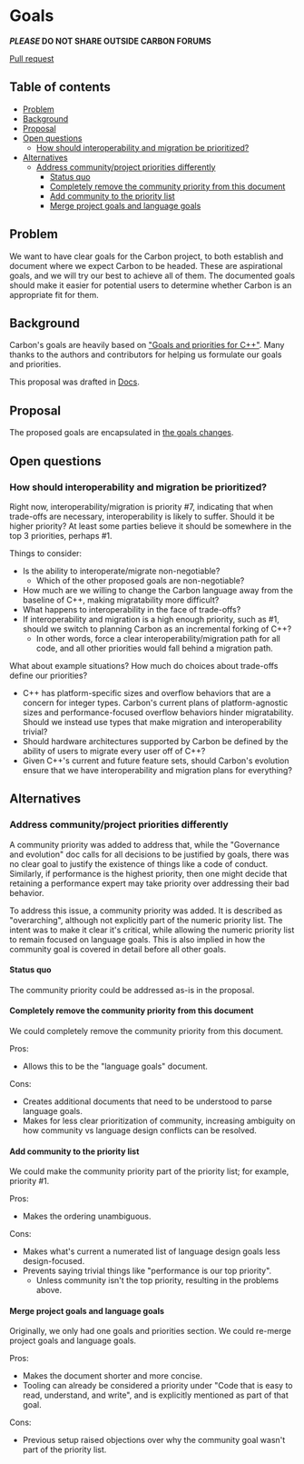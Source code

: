 # Goals

<!--
Part of the Carbon Language project, under the Apache License v2.0 with LLVM
Exceptions. See /LICENSE for license information.
SPDX-License-Identifier: Apache-2.0 WITH LLVM-exception
-->

**_PLEASE_ DO NOT SHARE OUTSIDE CARBON FORUMS**

[Pull request](https://github.com/carbon-language/carbon-lang/pull/51)

## Table of contents

<!-- toc -->

- [Problem](#problem)
- [Background](#background)
- [Proposal](#proposal)
- [Open questions](#open-questions)
  - [How should interoperability and migration be prioritized?](#how-should-interoperability-and-migration-be-prioritized)
- [Alternatives](#alternatives)
  - [Address community/project priorities differently](#address-communityproject-priorities-differently)
    - [Status quo](#status-quo)
    - [Completely remove the community priority from this document](#completely-remove-the-community-priority-from-this-document)
    - [Add community to the priority list](#add-community-to-the-priority-list)
    - [Merge project goals and language goals](#merge-project-goals-and-language-goals)

<!-- tocstop -->

## Problem

We want to have clear goals for the Carbon project, to both establish and
document where we expect Carbon to be headed. These are aspirational goals, and
we will try our best to achieve all of them. The documented goals should make it
easier for potential users to determine whether Carbon is an appropriate fit for
them.

## Background

Carbon's goals are heavily based on
["Goals and priorities for C++"](https://docs.google.com/document/d/1jrpGk6Sa0bt1u1tSuZtPnVI3inr7A4c0iJC9V2I6zUA/edit).
Many thanks to the authors and contributors for helping us formulate our goals
and priorities.

This proposal was drafted in
[Docs](https://docs.google.com/document/d/1MJvVIDXQrhIj6hZ7NwMDbDch9XLO2VaYrGq29E57meU/edit).

## Proposal

The proposed goals are encapsulated in
[the goals changes](/docs/project/goals.md).

## Open questions

### How should interoperability and migration be prioritized?

Right now, interoperability/migration is priority #7, indicating that when
trade-offs are necessary, interoperability is likely to suffer. Should it be
higher priority? At least some parties believe it should be somewhere in the top
3 priorities, perhaps #1.

Things to consider:

- Is the ability to interoperate/migrate non-negotiable?
  - Which of the other proposed goals are non-negotiable?
- How much are we willing to change the Carbon language away from the baseline
  of C++, making migratability more difficult?
- What happens to interoperability in the face of trade-offs?
- If interoperability and migration is a high enough priority, such as #1,
  should we switch to planning Carbon as an incremental forking of C++?
  - In other words, force a clear interoperability/migration path for all code,
    and all other priorities would fall behind a migration path.

What about example situations? How much do choices about trade-offs define our
priorities?

- C++ has platform-specific sizes and overflow behaviors that are a concern for
  integer types. Carbon's current plans of platform-agnostic sizes and
  performance-focused overflow behaviors hinder migratability. Should we instead
  use types that make migration and interoperability trivial?
- Should hardware architectures supported by Carbon be defined by the ability of
  users to migrate every user off of C++?
- Given C++'s current and future feature sets, should Carbon's evolution ensure
  that we have interoperability and migration plans for everything?

## Alternatives

### Address community/project priorities differently

A community priority was added to address that, while the "Governance and
evolution" doc calls for all decisions to be justified by goals, there was no
clear goal to justify the existence of things like a code of conduct. Similarly,
if performance is the highest priority, then one might decide that retaining a
performance expert may take priority over addressing their bad behavior.

To address this issue, a community priority was added. It is described as
"overarching", although not explicitly part of the numeric priority list. The
intent was to make it clear it's critical, while allowing the numeric priority
list to remain focused on language goals. This is also implied in how the
community goal is covered in detail before all other goals.

#### Status quo

The community priority could be addressed as-is in the proposal.

#### Completely remove the community priority from this document

We could completely remove the community priority from this document.

Pros:

- Allows this to be the "language goals" document.

Cons:

- Creates additional documents that need to be understood to parse language
  goals.
- Makes for less clear prioritization of community, increasing ambiguity on how
  community vs language design conflicts can be resolved.

#### Add community to the priority list

We could make the community priority part of the priority list; for example,
priority #1.

Pros:

- Makes the ordering unambiguous.

Cons:

- Makes what's current a numerated list of language design goals less
  design-focused.
- Prevents saying trivial things like "performance is our top priority".
  - Unless community isn't the top priority, resulting in the problems above.

#### Merge project goals and language goals

Originally, we only had one goals and priorities section. We could re-merge
project goals and language goals.

Pros:

- Makes the document shorter and more concise.
- Tooling can already be considered a priority under "Code that is easy to read,
  understand, and write", and is explicitly mentioned as part of that goal.

Cons:

- Previous setup raised objections over why the community goal wasn't part of
  the priority list.
